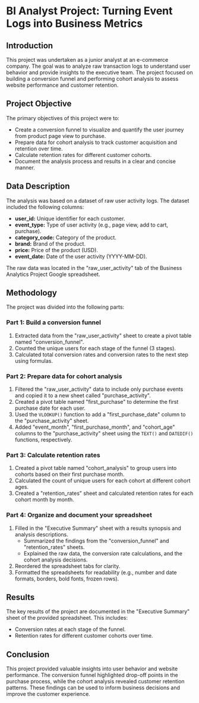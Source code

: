 # BI Analyst Project: Turning Event Logs into Business Metrics

## Introduction

This project was undertaken as a junior analyst at an e-commerce company. The goal was to analyze raw transaction logs to understand user behavior and provide insights to the executive team. The project focused on building a conversion funnel and performing cohort analysis to assess website performance and customer retention.

## Project Objective

The primary objectives of this project were to:

* Create a conversion funnel to visualize and quantify the user journey from product page view to purchase.
* Prepare data for cohort analysis to track customer acquisition and retention over time.
* Calculate retention rates for different customer cohorts.
* Document the analysis process and results in a clear and concise manner.

## Data Description

The analysis was based on a dataset of raw user activity logs. The dataset included the following columns:

* **user_id:** Unique identifier for each customer.
* **event_type:** Type of user activity (e.g., page view, add to cart, purchase).
* **category_code:** Category of the product.
* **brand:** Brand of the product.
* **price:** Price of the product (USD).
* **event_date:** Date of the user activity (YYYY-MM-DD).

The raw data was located in the "raw\_user\_activity" tab of the Business Analytics Project Google spreadsheet.

## Methodology

The project was divided into the following parts:

### Part 1: Build a conversion funnel

1.  Extracted data from the "raw\_user\_activity" sheet to create a pivot table named "conversion\_funnel".
2.  Counted the unique users for each stage of the funnel (3 stages).
3.  Calculated total conversion rates and conversion rates to the next step using formulas.

### Part 2: Prepare data for cohort analysis

1.  Filtered the "raw\_user\_activity" data to include only purchase events and copied it to a new sheet called "purchase\_activity".
2.  Created a pivot table named "first\_purchase" to determine the first purchase date for each user.
3.  Used the `VLOOKUP()` function to add a "first\_purchase\_date" column to the "purchase\_activity" sheet.
4.  Added "event\_month", "first\_purchase\_month", and "cohort\_age" columns to the "purchase\_activity" sheet using the `TEXT()` and `DATEDIF()` functions, respectively.

### Part 3: Calculate retention rates

1.  Created a pivot table named "cohort\_analysis" to group users into cohorts based on their first purchase month.
2.  Calculated the count of unique users for each cohort at different cohort ages.
3.  Created a "retention\_rates" sheet and calculated retention rates for each cohort month by month.

### Part 4: Organize and document your spreadsheet

1.  Filled in the "Executive Summary" sheet with a results synopsis and analysis descriptions.
    * Summarized the findings from the "conversion\_funnel" and "retention\_rates" sheets.
    * Explained the raw data, the conversion rate calculations, and the cohort analysis decisions.
2.  Reordered the spreadsheet tabs for clarity.
3.  Formatted the spreadsheets for readability (e.g., number and date formats, borders, bold fonts, frozen rows).

## Results

The key results of the project are documented in the "Executive Summary" sheet of the provided spreadsheet. This includes:

* Conversion rates at each stage of the funnel.
* Retention rates for different customer cohorts over time.

## Conclusion

This project provided valuable insights into user behavior and website performance. The conversion funnel highlighted drop-off points in the purchase process, while the cohort analysis revealed customer retention patterns. These findings can be used to inform business decisions and improve the customer experience.
